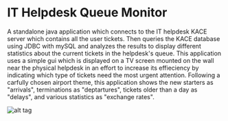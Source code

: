 IT Helpdesk Queue Monitor
============

A standalone java application which connects to the IT helpdesk KACE server which contains all the user tickets.
Then queries the KACE database using JDBC with mySQL and analyzes the results to display different statistics about the current tickets in the helpdesk's queue. This application uses a simple gui which is displayed on a TV screen mounted on the wall near the physical helpdesk in an effort to increase its effieciency by indicating which type of tickets need the most urgent attention. Following a carfully chosen airport theme, this application shows the new starters as "arrivals",  terminations as "deptartures", tickets older than a day as "delays", and various statistics as "exchange rates".

![alt tag](http://i.imgur.com/ACdG5yi.png)
